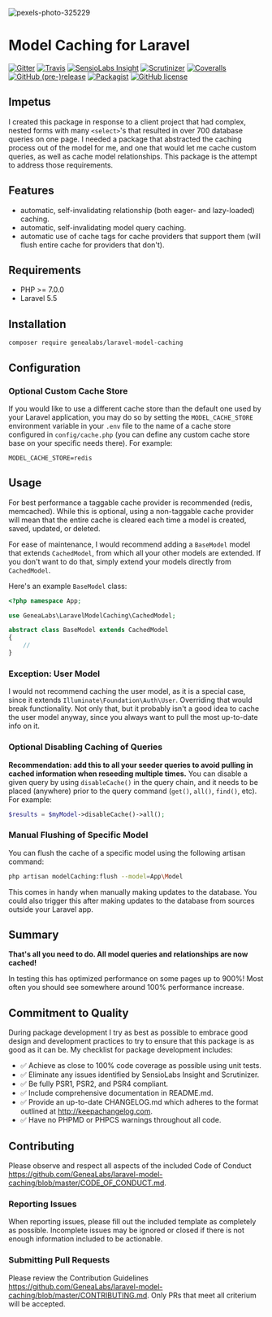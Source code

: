 ![pexels-photo-325229](https://user-images.githubusercontent.com/1791050/30768358-0df9d0f2-9fbb-11e7-9f10-ad40b83bbf59.jpg)

# Model Caching for Laravel
[![Gitter](https://badges.gitter.im/GeneaLabs/laravel-model-caching.svg)](https://gitter.im/GeneaLabs/laravel-model-caching?utm_source=badge&utm_medium=badge&utm_campaign=pr-badge&utm_content=body_badge)
[![Travis](https://img.shields.io/travis/GeneaLabs/laravel-model-caching.svg)](https://travis-ci.org/GeneaLabs/laravel-model-caching)
[![SensioLabs Insight](https://img.shields.io/sensiolabs/i/fde269ac-c382-4d17-a647-c69ad6b9dd85.svg)](https://insight.sensiolabs.com/projects/fde269ac-c382-4d17-a647-c69ad6b9dd85)
[![Scrutinizer](https://img.shields.io/scrutinizer/g/GeneaLabs/laravel-model-caching.svg)](https://scrutinizer-ci.com/g/GeneaLabs/laravel-model-caching)
[![Coveralls](https://img.shields.io/coveralls/GeneaLabs/laravel-model-caching.svg)](https://coveralls.io/github/GeneaLabs/laravel-model-caching)
[![GitHub (pre-)release](https://img.shields.io/github/release/GeneaLabs/laravel-model-caching/all.svg)](https://github.com/GeneaLabs/laravel-model-caching)
[![Packagist](https://img.shields.io/packagist/dt/GeneaLabs/laravel-model-caching.svg)](https://packagist.org/packages/genealabs/laravel-model-caching)
[![GitHub license](https://img.shields.io/badge/license-MIT-blue.svg)](https://raw.githubusercontent.com/GeneaLabs/laravel-model-caching/master/LICENSE)

## Impetus
I created this package in response to a client project that had complex, nested
forms with many `<select>`'s that resulted in over 700 database queries on one
page. I needed a package that abstracted the caching process out of the model
for me, and one that would let me cache custom queries, as well as cache model
relationships. This package is the attempt to address those requirements.

## Features
-   automatic, self-invalidating relationship (both eager- and lazy-loaded) caching.
-   automatic, self-invalidating model query caching.
-   automatic use of cache tags for cache providers that support them (will
    flush entire cache for providers that don't).

## Requirements
-   PHP >= 7.0.0
-   Laravel 5.5

## Installation
```
composer require genealabs/laravel-model-caching
```

## Configuration
### Optional Custom Cache Store
If you would like to use a different cache store than the default one used by
your Laravel application, you may do so by setting the `MODEL_CACHE_STORE`
environment variable in your `.env` file to the name of a cache store configured
in `config/cache.php` (you can define any custom cache store base on your
specific needs there). For example:
```
MODEL_CACHE_STORE=redis
```

## Usage
For best performance a taggable cache provider is recommended (redis,
memcached). While this is optional, using a non-taggable cache provider will
mean that the entire cache is cleared each time a model is created, saved,
updated, or deleted.

For ease of maintenance, I would recommend adding a `BaseModel` model that
extends `CachedModel`, from which all your other models are extended. If you
don't want to do that, simply extend your models directly from `CachedModel`.

Here's an example `BaseModel` class:

```php
<?php namespace App;

use GeneaLabs\LaravelModelCaching\CachedModel;

abstract class BaseModel extends CachedModel
{
    //
}
```

### Exception: User Model
I would not recommend caching the user model, as it is a special case, since it
extends `Illuminate\Foundation\Auth\User`. Overriding that would break functionality.
Not only that, but it probably isn't a good idea to cache the user model anyway,
since you always want to pull the most up-to-date info on it.

### Optional Disabling Caching of Queries
**Recommendation: add this to all your seeder queries to avoid pulling in
cached information when reseeding multiple times.**
You can disable a given query by using `disableCache()` in the query chain, and
it needs to be placed (anywhere) prior to the query command (`get()`, `all()`,
`find()`, etc). For example:
```php
$results = $myModel->disableCache()->all();
```

### Manual Flushing of Specific Model
You can flush the cache of a specific model using the following artisan command:
```sh
php artisan modelCaching:flush --model=App\Model
```

This comes in handy when manually making updates to the database. You could also
trigger this after making updates to the database from sources outside your
Laravel app.

## Summary
**That's all you need to do. All model queries and relationships are now
cached!**

In testing this has optimized performance on some pages up to 900%! Most often
you should see somewhere around 100% performance increase.

## Commitment to Quality
During package development I try as best as possible to embrace good design and
development practices to try to ensure that this package is as good as it can
be. My checklist for package development includes:

-   ✅ Achieve as close to 100% code coverage as possible using unit tests.
-   ✅ Eliminate any issues identified by SensioLabs Insight and Scrutinizer.
-   ✅ Be fully PSR1, PSR2, and PSR4 compliant.
-   ✅ Include comprehensive documentation in README.md.
-   ✅ Provide an up-to-date CHANGELOG.md which adheres to the format outlined
    at <http://keepachangelog.com>.
-   ✅ Have no PHPMD or PHPCS warnings throughout all code.

## Contributing
Please observe and respect all aspects of the included Code of Conduct <https://github.com/GeneaLabs/laravel-model-caching/blob/master/CODE_OF_CONDUCT.md>.

### Reporting Issues
When reporting issues, please fill out the included template as completely as
possible. Incomplete issues may be ignored or closed if there is not enough
information included to be actionable.

### Submitting Pull Requests
Please review the Contribution Guidelines <https://github.com/GeneaLabs/laravel-model-caching/blob/master/CONTRIBUTING.md>.
Only PRs that meet all criterium will be accepted.
